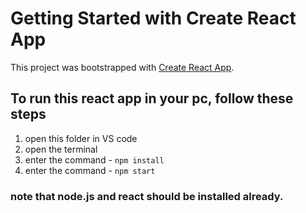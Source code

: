# Getting Started with Create React App

This project was bootstrapped with [Create React App](https://github.com/facebook/create-react-app).

## To run this react app in your pc, follow these steps

1) open this folder in VS code
2) open the terminal
3) enter the command - `npm install`
4) enter the command - `npm start`

### note that node.js and react should be installed already.
